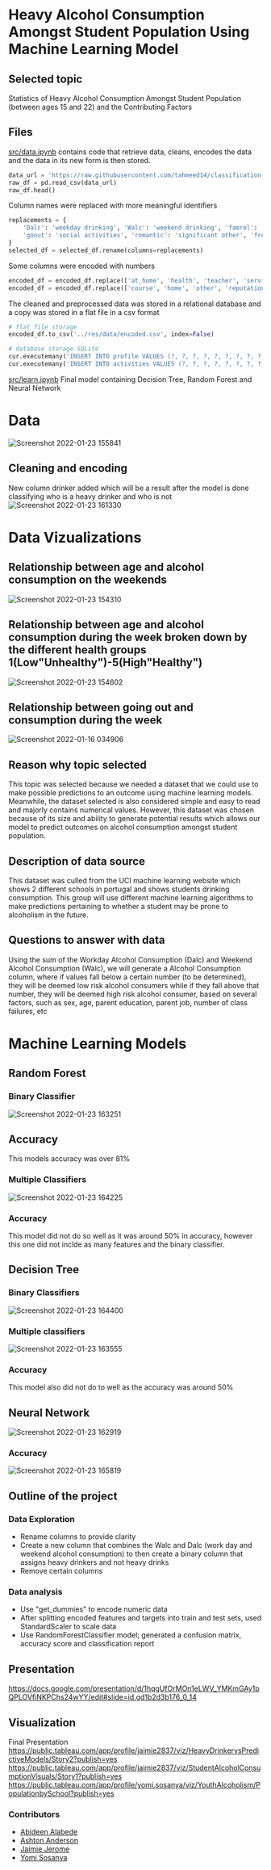 # Heavy Alcohol Consumption Amongst Student Population Using Machine Learning Model
## Selected topic
Statistics of Heavy Alcohol Consumption Amongst Student Population (between ages 15 and 22) and the Contributing Factors
## Files
[src/data.ipynb](src/data.ipynb) contains code that retrieve data, cleans, encodes the data and the data in its new form is then stored. 
```python
data_url = 'https://raw.githubusercontent.com/tahmeed14/classification-models-for-alcoholism/master/alcoholism_classification/Student%20Alcohol%20Consumption%20Merged.csv'
raw_df = pd.read_csv(data_url)
raw_df.head()
```
Column names were replaced with more meaningful identifiers
```python
replacements = {
    'Dalc': 'weekday drinking', 'Walc': 'weekend drinking', 'famrel': 'family relationship',
    'goout': 'social activities', 'romantic': 'significant other', 'freetime': 'free time',  
} 
selected_df = selected_df.rename(columns=replacements)
```
Some columns were encoded with numbers
```python
encoded_df = encoded_df.replace(['at_home', 'health', 'teacher', 'services', 'other'], [0, 1, 2, 3, 4])
encoded_df = encoded_df.replace(['course', 'home', 'other', 'reputation'], [0, 1, 2, 3])
```
The cleaned and preprocessed data was stored in a relational database and a copy was stored in a flat file in a csv format

```python
# flat file storage
encoded_df.to_csv('../res/data/encoded.csv', index=False)

# database storage SQLite
cur.executemany('INSERT INTO profile VALUES (?, ?, ?, ?, ?, ?, ?, ?, ?, ?, ?, ?, ?, ?, ?, ?)', profile_values.to_numpy())
cur.executemany('INSERT INTO activities VALUES (?, ?, ?, ?, ?, ?, ?, ?, ?, ?, ?, ?, ?, ?, ?, ?)', activities_values.to_numpy())
```

<!-- data_test1: First model ran with one provisional database using linear regression.
project_model: Final dataset chosen will be running a Decision Tree, Random Forest and Neural Network.-->

[src/learn.ipynb](src/learn.ipynb) Final model containing Decision Tree, Random Forest and Neural Network
# Data
![Screenshot 2022-01-23 155841](https://user-images.githubusercontent.com/25463509/150697740-7aeaa65d-b556-4d7e-a821-a26f279a86ef.png)
## Cleaning and encoding
New column drinker added which will be a result after the model is done classifying who is a heavy drinker and who is not
![Screenshot 2022-01-23 161330](https://user-images.githubusercontent.com/25463509/150698199-ce59b94b-c348-4f49-8931-1d0f95a71483.png)
# Data Vizualizations
## Relationship between age and alcohol consumption on the weekends
![Screenshot 2022-01-23 154310](https://user-images.githubusercontent.com/25463509/150697290-e8d2010b-4fb7-464c-a21c-b06ce5c18fe6.png)
## Relationship between age and alcohol consumption during the week broken down by the different health groups 1(Low"Unhealthy")-5(High"Healthy")
![Screenshot 2022-01-23 154602](https://user-images.githubusercontent.com/25463509/150697452-fe24422e-770c-44af-8f0e-06736f5ffd00.png)
## Relationship between going out and consumption during the week
![Screenshot 2022-01-16 034906](https://user-images.githubusercontent.com/25463509/150698263-935d0611-6d9c-4d9b-b221-e9995e992f93.png)
## Reason why topic selected
This topic was selected because we needed a dataset that we could use to make possible predictions to an outcome using machine learning models. Meanwhile, the dataset selected is also considered simple and easy to read and majorly contains numerical values. However, this dataset was chosen because of its size and ability to generate potential results which allows our model to predict outcomes on alcohol consumption amongst student population.
## Description of data source
This dataset was culled from the UCI machine learning website which shows 2 different schools in portugal and shows students drinking consumption. This group will use different machine learning algorithms to make predictions pertaining to whether a student may be prone to alcoholism in the future.

## Questions to answer with data 
Using the sum of the Workday Alcohol Consumption (Dalc) and Weekend Alcohol Consumption (Walc), we will generate a Alcohol Consumption column, where if values fall below a certain number (to be determined), they will be deemed low risk alcohol consumers while if they fall above that number, they will be deemed high risk alcohol consumer, based on several factors, such as sex, age, parent education, parent job, number of class failures, etc
# Machine Learning Models
## Random Forest
### Binary Classifier
![Screenshot 2022-01-23 163251](https://user-images.githubusercontent.com/25463509/150698768-baf04ce8-9f8e-4480-ac32-ba9b168614e4.png)


## Accuracy
This models accuracy was over 81%
### Multiple Classifiers

![Screenshot 2022-01-23 164225](https://user-images.githubusercontent.com/25463509/150699055-29769904-4df4-45b2-b6f7-26adb58d8b39.png)

### Accuracy
This model did not do so well as it was around 50% in accuracy, however this one did not inclde as many features and the binary classifier.
## Decision Tree
### Binary Classifiers
![Screenshot 2022-01-23 164400](https://user-images.githubusercontent.com/25463509/150699089-dcfd8c20-1ce3-4101-8e10-d5aaedd45eb5.png)


### Multiple classifiers
![Screenshot 2022-01-23 163555](https://user-images.githubusercontent.com/25463509/150698872-6701d4eb-aee0-49bd-b9f6-9b53acead606.png)

### Accuracy
This model also did not do to well as the accuracy was around 50%
## Neural Network
![Screenshot 2022-01-23 162919](https://user-images.githubusercontent.com/25463509/150698702-47b71385-1879-4ee3-8b90-fc5c80b169b7.png)

### Accuracy

![Screenshot 2022-01-23 165819](https://user-images.githubusercontent.com/25463509/150699472-01e553ae-a462-44db-b14f-ca41425b2018.png)


## Outline of the project
### Data Exploration
- Rename columns to provide clarity
- Create a new column that combines the Walc and Dalc (work day and weekend alcohol consumption) to then create a binary column that assigns heavy drinkers and not heavy drinks 
- Remove certain columns
### Data analysis
- Use "get_dummies" to encode numeric data
- After splitting encoded features and targets into train and test sets, used StandardScaler to scale data
- Use RandomForestClassifier model; generated a confusion matrix, accuracy score and classification report
## Presentation
https://docs.google.com/presentation/d/1hqgUfOrMOn1eLWV_YMKmGAy1pQPLOVfiNKPChs24wYY/edit#slide=id.gd1b2d3b176_0_14

## Visualization
Final Presentation https://public.tableau.com/app/profile/jaimie2837/viz/HeavyDrinkervsPredictiveModels/Story2?publish=yes
https://public.tableau.com/app/profile/jaimie2837/viz/StudentAlcoholConsumptionVisuals/Story1?publish=yes
https://public.tableau.com/app/profile/yomi.sosanya/viz/YouthAlcoholism/PopulationbySchool?publish=yes

### Contributors
* [Abideen Alabede](https://github.com/olakunlealabede)
* [Ashton Anderson](https://github.com/ash09er5)
* [Jaimie Jerome](https://github.com/jaimiesj)
* [Yomi Sosanya](https://github.com/perchingeagle)
